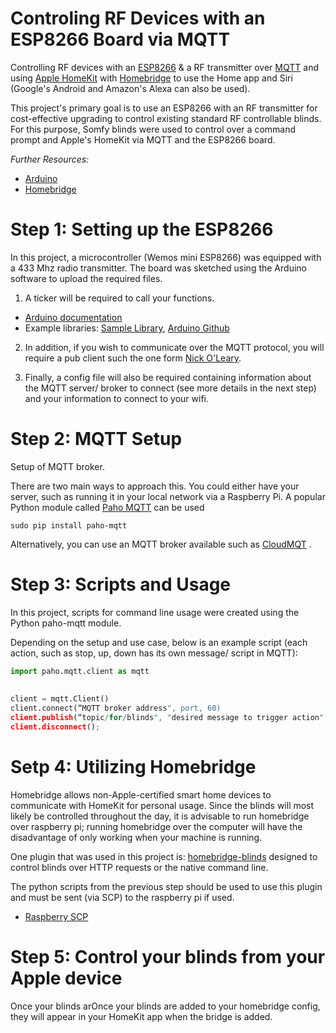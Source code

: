 # Controling RF Devices with an ESP8266 Board via MQTT
Controlling RF devices with an [ESP8266](https://www.espressif.com/en/products/socs/esp8266) &amp; a RF transmitter over [MQTT](https://mqtt.org/) and using [Apple HomeKit](https://en.wikipedia.org/wiki/HomeKit) with [Homebridge](https://homebridge.io/) to use the Home app and Siri (Google's Android and Amazon's Alexa can also be used).

This project's primary goal is to use an ESP8266 with an RF transmitter for cost-effective upgrading to control existing standard RF controllable blinds.
For this purpose, Somfy blinds were used to control over a command prompt and Apple's HomeKit via MQTT and the ESP8266 board.

_Further Resources:_
* [Arduino](https://www.arduino.cc/)
* [Homebridge](https://github.com/homebridge/homebridge)

# Step 1: Setting up the ESP8266
In this project, a microcontroller (Wemos mini ESP8266) was equipped with a 433 Mhz radio transmitter.
The board was sketched using the Arduino software to upload the required files. 

1. A ticker will be required to call your functions.
  * [Arduino documentation](https://arduino-esp8266.readthedocs.io/en/latest/libraries.html)
* Example libraries: [Sample Library](https://github.com/sstaub/Ticker), [Arduino Github](https://arduino-esp8266.readthedocs.io/en/latest/libraries.html)

2. In addition, if you wish to communicate over the MQTT protocol, you will  require a pub client such the one form [Nick O'Leary]( https://github.com/spacefolder/esp8266-MQTT-v1). 

3. Finally, a config file will also be required containing information about the MQTT server/ broker to connect (see more details in the next step) and your information to connect to your wifi. 

# Step 2: MQTT Setup 
Setup of MQTT broker.

There are two main ways to approach this. You could either have your server, such as running it in your local network via a Raspberry Pi. 
A popular Python module called [Paho MQTT](https://pypi.org/project/paho-mqtt/) can be used 

```sudo pip install paho-mqtt```

Alternatively, you can use an MQTT broker available such as [CloudMQT](https://www.cloudmqtt.com/) .

# Step 3: Scripts and Usage
In this project, scripts for command line usage were created using the Python paho-mqtt module. 

Depending on the setup and use case, below is an example script (each action, such as stop, up, down has its own message/ script in MQTT):

```python
import paho.mqtt.client as mqtt
 
 
client = mqtt.Client()
client.connect(“MQTT broker address", port, 60)
client.publish(“topic/for/blinds", "desired message to trigger action");
client.disconnect();
```
# Setp 4: Utilizing Homebridge
Homebridge allows non-Apple-certified smart home devices to communicate with HomeKit for personal usage. 
Since the blinds will most likely be controlled throughout the day, it is advisable to run homebridge over raspberry pi; running homebridge over the computer will have the disadvantage of only working when your machine is running. 

One plugin that was used in this project is: [homebridge-blinds](https://github.com/dxdc/homebridge-blinds) designed to control blinds over HTTP requests or the native command line.

The python scripts from the previous step should be used to use this plugin and must be sent (via SCP) to the raspberry pi if used. 
* [Raspberry SCP](https://www.raspberrypi.org/documentation/remote-access/ssh/scp.md)

# Step 5: Control your blinds from your Apple device
Once your blinds arOnce your blinds are added to your homebridge config, they will appear in your HomeKit app when the bridge is added.
